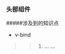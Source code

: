### 头部组件

#####涉及到的知识点

-  v-bind
> > 1. <!-- 完整语法 -->
> >    <a v-bind:href="url">...</a>
> >    <!-- 缩写 -->
> >    <a :href="url">...</a>



